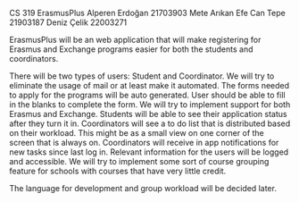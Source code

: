 CS 319 ErasmusPlus
Alperen Erdoğan 21703903 
Mete Arıkan 
Efe Can Tepe 21903187
Deniz Çelik 22003271

ErasmusPlus will be an web application that will make registering for Erasmus and Exchange programs easier for both the students and coordinators.

There will be two types of users: Student and Coordinator.
We will try to eliminate the usage of mail or at least make it automated.
The forms needed to apply for the programs will be auto generated. User should be able to fill in the blanks to complete the form.
We will try to implement support for both Erasmus and Exchange.
Students will be able to see their application status after they turn it in. 
Coordinators will see a to do list that is distributed based on their workload. This might be as a small view on one corner of the screen that is always on.
Coordinators will receive in app notifications for new tasks since last log in.
Relevant information for the users will be logged and accessible.
We will try to implement some sort of course grouping feature for schools with courses that have very little credit.

The language for development and group workload will be decided later.

